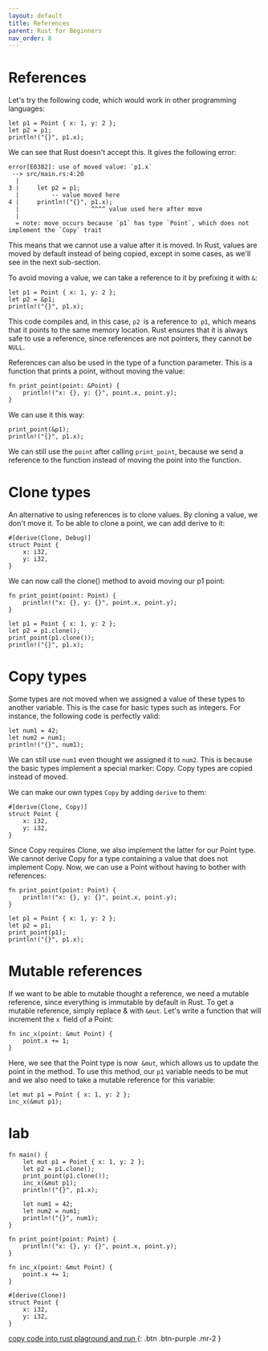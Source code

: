```yaml
---
layout: default
title: References
parent: Rust for Beginners
nav_order: 8
---
```


# References
Let's try the following code, which would work in other programming languages:
```
let p1 = Point { x: 1, y: 2 };
let p2 = p1;
println!("{}", p1.x);

```
We can see that Rust doesn't accept this. It gives the following error:
```
error[E0382]: use of moved value: `p1.x`
 --> src/main.rs:4:20
  |
3 |     let p2 = p1;
  |         -- value moved here
4 |     println!("{}", p1.x);
  |                    ^^^^ value used here after move
  |
  = note: move occurs because `p1` has type `Point`, which does not implement the `Copy` trait

```
This means that we cannot use a value after it is moved. In Rust, values are moved by default instead of being copied, except in some cases, as we'll see in the next sub-section.

To avoid moving a value, we can take a reference to it by prefixing it with `&`:
```
let p1 = Point { x: 1, y: 2 };
let p2 = &p1;
println!("{}", p1.x);

```
This code compiles and, in this case, `p2 `is a reference to` p1`, which means that it points to the same memory location. Rust ensures that it is always safe to use a reference, since references are not pointers, they cannot be `NULL`.

References can also be used in the type of a function parameter. This is a function that prints a point, without moving the value:
```
fn print_point(point: &Point) {
    println!("x: {}, y: {}", point.x, point.y);
}

```
We can use it this way:
```
print_point(&p1);
println!("{}", p1.x);

```
We can still use the `point` after calling `print_point`, because we send a reference to the function instead of moving the point into the function.

# Clone types

An alternative to using references is to clone values. By cloning a value, we don't move it. To be able to clone a point, we can add derive to it:

```
#[derive(Clone, Debug)]
struct Point {
    x: i32,
    y: i32,
}
```
We can now call the clone() method to avoid moving our p1 point:

```
fn print_point(point: Point) {
    println!("x: {}, y: {}", point.x, point.y);
}

let p1 = Point { x: 1, y: 2 };
let p2 = p1.clone();
print_point(p1.clone());
println!("{}", p1.x);

```
# Copy types

Some types are not moved when we assigned a value of these types to another variable. This is the case for basic types such as integers. For instance, 
the following code is perfectly valid:
```
let num1 = 42;
let num2 = num1;
println!("{}", num1);

```
We can still use `num1` even thought we assigned it to `num2`. This is because the basic types implement a special marker: Copy. Copy types are copied instead of moved.

We can make our own types `Copy` by adding `derive` to them:
```
#[derive(Clone, Copy)]
struct Point {
    x: i32,
    y: i32,
}

```
Since Copy requires Clone, we also implement the latter for our Point type. We cannot derive Copy for a type containing a value that does not implement Copy. 
Now, we can use a Point without having to bother with references:
```
fn print_point(point: Point) {
    println!("x: {}, y: {}", point.x, point.y);
}

let p1 = Point { x: 1, y: 2 };
let p2 = p1;
print_point(p1);
println!("{}", p1.x);

```

# Mutable references

If we want to be able to mutable thought a reference, we need a mutable reference, since everything is immutable by default in Rust. 
To get a mutable reference, simply replace & with `&mut`. Let's write a function that will increment the `x `field of a Point:
```
fn inc_x(point: &mut Point) {
    point.x += 1;
}
```
Here, we see that the Point type is now` &mut`, which allows us to update the point in the method. To use this method, 
our `p1` variable needs to be mut and we also need to take a mutable reference for this variable:

```
let mut p1 = Point { x: 1, y: 2 };
inc_x(&mut p1);

```

# lab 
```
fn main() {
    let mut p1 = Point { x: 1, y: 2 };
    let p2 = p1.clone();
    print_point(p1.clone());
    inc_x(&mut p1);
    println!("{}", p1.x);

    let num1 = 42;
    let num2 = num1;
    println!("{}", num1);
}

fn print_point(point: Point) {
    println!("x: {}, y: {}", point.x, point.y);
}

fn inc_x(point: &mut Point) {
    point.x += 1;
}

#[derive(Clone)]
struct Point {
    x: i32,
    y: i32,
}

```
[copy code into rust plaground and run ](https://play.rust-lang.org/){: .btn .btn-purple .mr-2 }
